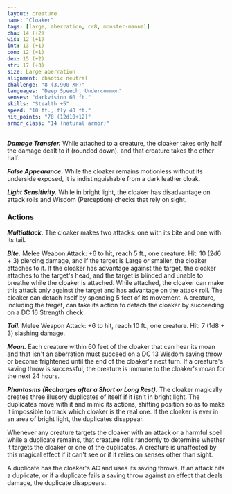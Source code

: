 ```yaml
---
layout: creature
name: "Cloaker"
tags: [large, aberration, cr8, monster-manual]
cha: 14 (+2)
wis: 12 (+1)
int: 13 (+1)
con: 12 (+1)
dex: 15 (+2)
str: 17 (+3)
size: Large aberration
alignment: chaotic neutral
challenge: "8 (3,900 XP)"
languages: "Deep Speech, Undercommon"
senses: "darkvision 60 ft."
skills: "Stealth +5"
speed: "10 ft., fly 40 ft."
hit_points: "78 (12d10+12)"
armor_class: "14 (natural armor)"
---
```


***Damage Transfer.*** While attached to a creature, the cloaker takes only half the damage dealt to it (rounded down). and that creature takes the other half.

***False Appearance.*** While the cloaker remains motionless without its underside exposed, it is indistinguishable from a dark leather cloak.

***Light Sensitivity.*** While in bright light, the cloaker has disadvantage on attack rolls and Wisdom (Perception) checks that rely on sight.

### Actions

***Multiattack.*** The cloaker makes two attacks: one with its bite and one with its tail.

***Bite.*** Melee Weapon Attack: +6 to hit, reach 5 ft., one creature. Hit: 10 (2d6 + 3) piercing damage, and if the target is Large or smaller, the cloaker attaches to it. If the cloaker has advantage against the target, the cloaker attaches to the target's head, and the target is blinded and unable to breathe while the cloaker is attached. While attached, the cloaker can make this attack only against the target and has advantage on the attack roll. The cloaker can detach itself by spending 5 feet of its movement. A creature, including the target, can take its action to detach the cloaker by succeeding on a DC 16 Strength check.

***Tail.*** Melee Weapon Attack: +6 to hit, reach 10 ft., one creature. Hit: 7 (1d8 + 3) slashing damage.

***Moan.*** Each creature within 60 feet of the cloaker that can hear its moan and that isn't an aberration must succeed on a DC 13 Wisdom saving throw or become frightened until the end of the cloaker's next turn. If a creature's saving throw is successful, the creature is immune to the cloaker's moan for the next 24 hours.

***Phantasms (Recharges after a Short or Long Rest).*** The cloaker magically creates three illusory duplicates of itself if it isn't in bright light. The duplicates move with it and mimic its actions, shifting position so as to make it impossible to track which cloaker is the real one. If the cloaker is ever in an area of bright light, the duplicates disappear.

Whenever any creature targets the cloaker with an attack or a harmful spell while a duplicate remains, that creature rolls randomly to determine whether it targets the cloaker or one of the duplicates. A creature is unaffected by this magical effect if it can't see or if it relies on senses other than sight.

A duplicate has the cloaker's AC and uses its saving throws. If an attack hits a duplicate, or if a duplicate fails a saving throw against an effect that deals damage, the duplicate disappears.
